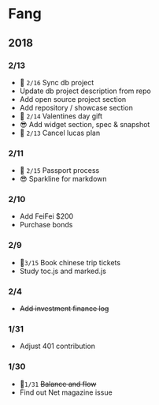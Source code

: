 # Fang

## 2018

### 2/13

- :date: `2/16` Sync db project 
- Update db project description from repo
- Add open source project section
- Add repository / showcase section
- :date: `2/14` Valentines day gift
- :sunglasses: Add widget section, spec & snapshot
- :date: `2/13` Cancel lucas plan

### 2/11

- :date: `2/15` Passport process 
- :sunglasses: Sparkline for markdown

### 2/10

- Add FeiFei $200
- Purchase bonds 

### 2/9 

- :date:`3/15` Book chinese trip tickets 
- Study toc.js and marked.js

### 2/4

- ~~Add investment finance log~~

### 1/31

- Adjust 401 contribution 

### 1/30

- :date:`1/31` ~~Balance and flow~~
- Find out Net magazine issue
